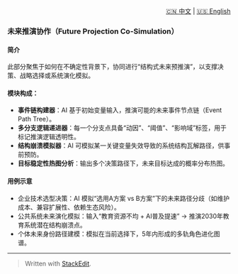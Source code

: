 <p align="right">
  <a href="/AI_structure_reasoning_Fit-human/zh/#/2_use_cases/2.4_future_extrapolation_case.md">🇨🇳 中文</a> | <a href="/AI_structure_reasoning_Fit-human/zh/#/2_use_cases/2.4_future_extrapolation_case.md">🇺🇸 English</a>
</p>
 
 ###  未来推演协作（Future Projection Co-Simulation）

#### 简介

此部分聚焦于如何在不确定性背景下，协同进行“结构式未来预推演”，以支撑决策、战略选择或系统演化模拟。

#### 模块构成：

* **事件链构建器**：AI 基于初始变量输入，推演可能的未来事件节点链（Event Path Tree）。
* **多分支逻辑递进器**：每一个分支点具备“动因”、“阈值”、“影响域”标签，用于标记推演逻辑透明性。
* **结构崩溃模拟器**：AI 可模拟某一关键变量失效导致的系统结构瓦解路径，供事前预防。
* **目标稳定性热图分析**：输出多个决策路径下，未来目标达成的概率分布热图。

#### 用例示意

* 企业技术选型决策：AI 模拟“选用A方案 vs B方案”下的未来路径分歧（如维护成本、兼容扩展性、依赖生态风险）。
* 公共系统未来演化模拟：输入“教育资源不均 + AI普及提速” → 推演2030年教育系统潜在结构崩溃点。
* 个体未来身份路径建模：模拟在当前选择下，5年内形成的多轨角色进化图谱。

---


> Written with [StackEdit](https://stackedit.io/).
